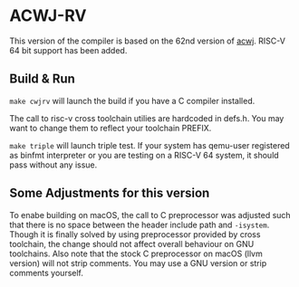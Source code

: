 # ACWJ-RV

This version of the compiler is based on the 62nd version of [acwj](https://github.com/DoctorWkt/acwj). RISC-V 64 bit support has been added.

## Build & Run

`make cwjrv` will launch the build if you have a C compiler installed.

The call to risc-v cross toolchain utilies are hardcoded in defs.h. You may want to change them to reflect your toolchain PREFIX.

`make triple` will launch triple test. If your system has qemu-user registered as binfmt interpreter or you are testing on a RISC-V 64 system, it should pass without any issue.

## Some Adjustments for this version

To enabe building on macOS, the call to C preprocessor was adjusted such that there is no space between the header include path and `-isystem`. Though it is finally solved by using preprocessor provided by cross toolchain, the change should not affect overall behaviour on GNU toolchains. Also note that the stock C preprocessor on macOS (llvm version) will not strip comments. You may use a GNU version or strip comments yourself.
